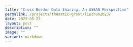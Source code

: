 ```yaml
---
title: "Cross Border Data Sharing: An ASEAN Perspective"
permalink: /projects/thematic-grant/liuchun2023/
date: 2023-05-22
layout: post
description: ""
image: ""
variant: markdown
---
```

<p></p>